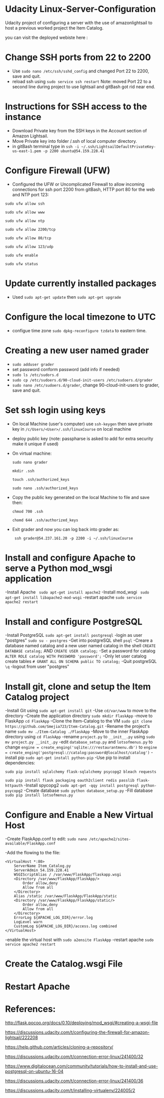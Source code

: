 # Udacity Linux-Server-Configuration
Udacity project of configuring a server with the use of amazonlightsail to host a previous worked project the Item Catalog.

you can visit the deployed webiste here :

# Change SSH ports from 22 to 2200
- Use `sudo nano /etc/ssh/sshd_config` and changed Port 22 to 2200, save and quit.
- reload ssh using `sudo service ssh restart`
Note: moved Port 22 to a second line during project to use lightsail and gitBash got rid near end.

# Instructions for SSH access to the instance
- Download Private key from the SSH keys in the Account section of Amazon Lightsail.
- Move Private key into folder <User>/.ssh of local computer directory. 
- in gitBash terminal type in `ssh -i ~/.ssh/LightsailDefaultPrivateKey-us-east-1.pem -p 2200 ubuntu@54.159.228.41`

# Configure Firewall (UFW)
- Configured the UFW or Uncomplicated Firewall to allow incoming connections for ssh port 2200 from gitBash, HTTP port 80 for the web and NTP port 123:

`sudo ufw allow ssh`

`sudo ufw allow www`

`sudo ufw allow ntp`

`sudo ufw allow 2200/tcp`

`sudo ufw allow 80/tcp`

`sudo ufw allow 123/udp`

`sudo ufw enable` 

`sudo ufw status`

# Update currently installed packages
- Used `sudo apt-get update` then `sudo apt-get upgrade`

# Configure the local timezone to UTC
- configue time zone `sudo dpkg-reconfigure tzdata` to eastern time.

# Creating a new user named grader
- `sudo adduser grader`
- set password conform password (add info if needed)
- `sudo ls /etc/sudors.d`
- `sudo cp /etc/sudoers.d/90-cloud-init-users /etc/sudoers.d/grader`
- `sudo nano /etc/sudoers.d/grader`, change 90-cloud-init-users to grader, save and quit.

# Set ssh login using keys
- On local Machine (user's computer) use `ssh-keygen` then save private key in `/c/Users/<User>/.ssh/linuxCourse` on local machine
- deploy public key (note: passpharse is asked to add for extra security make it unique if used)
- On virtual machine:

  `sudo nano grader`
  
  `mkdir .ssh`
  
  `touch .ssh/authorized_keys`
  
  `sudo nano .ssh/authorized_keys`
  
- Copy the public key generated on the local Machine to file and save then:

  `chmod 700 .ssh`
  
  `chomd 644 .ssh/authorized_keys`
  
- Exit grader and now you can log back into grader as:

  ` ssh grader@54.237.161.20 -p 2200 -i ~/.ssh/linuxCourse`

# Install and configure Apache to serve a Python mod_wsgi application
-Install Apache ` sudo apt-get install apache2`
-Install mod_wsgi ` sudo apt-get install libapache2-mod-wsgi`
-restart apache `sudo service apache2 restart`

# Install and configure PostgreSQL
-Install PostgreSQL `sudo apt-get install postgresql`
-login as user "postgres" `sudo su - postgres`
-Get into postgreSQL shell `psql`
-Creare a database named catalog and a new user named catalog in the shell
`CREATE DATABASE catalog;`
AND
`CREATE USER catalog;`
-Set a password for catalog
`ALTER ROLE catalog WITH PASSWORD 'password';`
-Only let user catalog create tables 
`# GRANT ALL ON SCHEMA public TO catalog;`
-Quit postgreSQL `\q`
-logout from user "postgres" 

# Install git, clone and setup the Item Catalog project
-Install Git using `sudo apt-get install git`
-Use `cd/var/www` to move to the directory
-Create the application directory `sudo mkdir FlaskApp`
-move to FlaskApp `cd FlaskApp`
-Clone the Item-Catalog to the VM `sudo git clone https://github.com/Smejia723/Item-Catalog.git`
-Rename the project's name `sudo mv ./Item-Catalog ./FlaskApp`
-Move to the inner FlaskApp directory using `cd FlaskApp`
-rename `project.py` to `__init__.py` using `sudo mv project.py __init_.py`
-edit `database_setup.py` and `lotsofmenus.py` to change `engine = create_enging('sqlite:///restaurantmenu.db')` to `engine = create_enging('postgresql://catalog:password@localhost/catalog')`
-install pip `sudo apt-get install python-pip`
-Use pip to install dependencies:

`sudo pip install sqlalchemy flask-sqlalchemy psycopg2 bleach requests`

`sudo pip install flask packaging oauth2client redis passlib flask-httpauth`
-Install spycopg2 `sudo apt-get -qqy install postgresql python-psycopg2`
-Create database `sudo python database_setup.py`
-Fill database `sudo pip install lotsofmenus.py`

# Configure and Enable a New Virtual Host
-Create FlaskApp.conf to edit: `sudo nano /etc/apache2/sites-available/FlaskApp.conf`

-Add the flowing to the file:
```
<VirtualHost *:80>
	ServerName Item_Catalog.py
	ServerAdmin 54.159.228.41
	WSGIScriptAlias / /var/www/FlaskApp/flaskapp.wsgi
	<Directory /var/www/FlaskApp/FlaskApp/>
		Order allow,deny
		Allow from all
	</Directory>
	Alias /static /var/www/FlaskApp/FlaskApp/static
	<Directory /var/www/FlaskApp/FlaskApp/static/>
		Order allow,deny
		Allow from all
	</Directory>
	ErrorLog ${APACHE_LOG_DIR}/error.log
	LogLevel warn
	CustomLog ${APACHE_LOG_DIR}/access.log combined
</VirtualHost>
```
-enable the virtual host with `sudo a2ensite FlaskApp`
-restart apache `sudo service apache2 restart`

# Create the Catalog.wsgi File

# Restart Apache

# References:

http://flask.pocoo.org/docs/0.10/deploying/mod_wsgi/#creating-a-wsgi-file

https://discussions.udacity.com/t/configuring-the-firewall-for-amazon-lightsail/222208

https://help.github.com/articles/cloning-a-repository/

https://discussions.udacity.com/t/connection-error-linux/241400/32

https://www.digitalocean.com/community/tutorials/how-to-install-and-use-postgresql-on-ubuntu-16-04

https://discussions.udacity.com/t/connection-error-linux/241400/36

https://discussions.udacity.com/t/installing-virtualenv/224005/2
